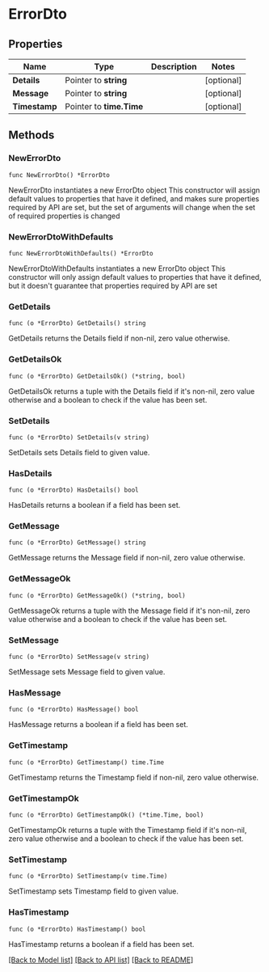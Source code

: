 # ErrorDto

## Properties

Name | Type | Description | Notes
------------ | ------------- | ------------- | -------------
**Details** | Pointer to **string** |  | [optional] 
**Message** | Pointer to **string** |  | [optional] 
**Timestamp** | Pointer to **time.Time** |  | [optional] 

## Methods

### NewErrorDto

`func NewErrorDto() *ErrorDto`

NewErrorDto instantiates a new ErrorDto object
This constructor will assign default values to properties that have it defined,
and makes sure properties required by API are set, but the set of arguments
will change when the set of required properties is changed

### NewErrorDtoWithDefaults

`func NewErrorDtoWithDefaults() *ErrorDto`

NewErrorDtoWithDefaults instantiates a new ErrorDto object
This constructor will only assign default values to properties that have it defined,
but it doesn't guarantee that properties required by API are set

### GetDetails

`func (o *ErrorDto) GetDetails() string`

GetDetails returns the Details field if non-nil, zero value otherwise.

### GetDetailsOk

`func (o *ErrorDto) GetDetailsOk() (*string, bool)`

GetDetailsOk returns a tuple with the Details field if it's non-nil, zero value otherwise
and a boolean to check if the value has been set.

### SetDetails

`func (o *ErrorDto) SetDetails(v string)`

SetDetails sets Details field to given value.

### HasDetails

`func (o *ErrorDto) HasDetails() bool`

HasDetails returns a boolean if a field has been set.

### GetMessage

`func (o *ErrorDto) GetMessage() string`

GetMessage returns the Message field if non-nil, zero value otherwise.

### GetMessageOk

`func (o *ErrorDto) GetMessageOk() (*string, bool)`

GetMessageOk returns a tuple with the Message field if it's non-nil, zero value otherwise
and a boolean to check if the value has been set.

### SetMessage

`func (o *ErrorDto) SetMessage(v string)`

SetMessage sets Message field to given value.

### HasMessage

`func (o *ErrorDto) HasMessage() bool`

HasMessage returns a boolean if a field has been set.

### GetTimestamp

`func (o *ErrorDto) GetTimestamp() time.Time`

GetTimestamp returns the Timestamp field if non-nil, zero value otherwise.

### GetTimestampOk

`func (o *ErrorDto) GetTimestampOk() (*time.Time, bool)`

GetTimestampOk returns a tuple with the Timestamp field if it's non-nil, zero value otherwise
and a boolean to check if the value has been set.

### SetTimestamp

`func (o *ErrorDto) SetTimestamp(v time.Time)`

SetTimestamp sets Timestamp field to given value.

### HasTimestamp

`func (o *ErrorDto) HasTimestamp() bool`

HasTimestamp returns a boolean if a field has been set.


[[Back to Model list]](../README.md#documentation-for-models) [[Back to API list]](../README.md#documentation-for-api-endpoints) [[Back to README]](../README.md)


